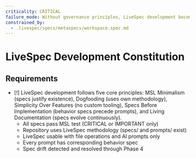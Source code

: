 ```yaml
---
criticality: CRITICAL
failure_mode: Without governance principles, LiveSpec development becomes inconsistent and violates its own philosophy
constrained_by:
  - .livespec/specs/metaspecs/workspace.spec.md
---
```


# LiveSpec Development Constitution

## Requirements
- [!] LiveSpec development follows five core principles: MSL Minimalism (specs justify existence), Dogfooding (uses own methodology), Simplicity Over Features (no custom tooling), Specs Before Implementation (behavior specs precede prompts), and Living Documentation (specs evolve continuously).
  - All specs pass MSL test (CRITICAL or IMPORTANT only)
  - Repository uses LiveSpec methodology (specs/ and prompts/ exist)
  - LiveSpec usable with file operations and AI prompts only
  - Every prompt has corresponding behavior spec
  - Spec drift detected and resolved through Phase 4
